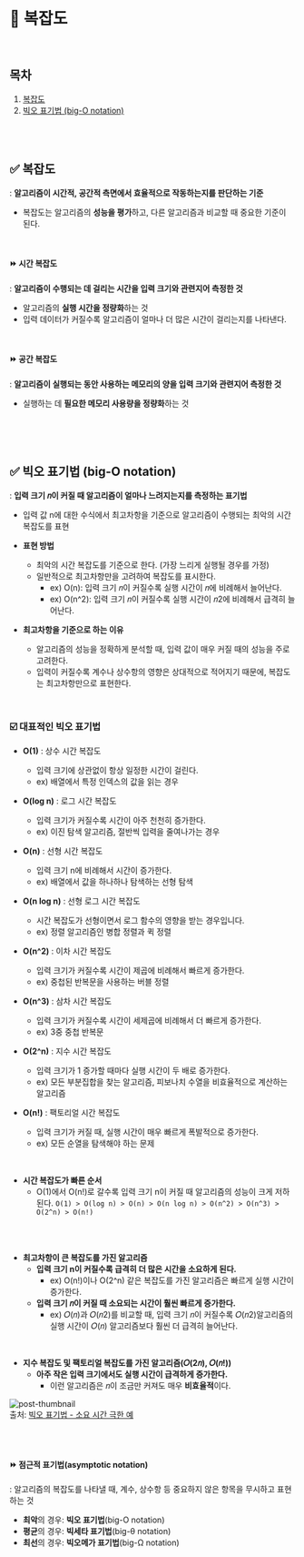 
# 📌 복잡도

<br/>

## 목차
1. [복잡도](#-복잡도-1)
2. [빅오 표기법 (big-O notation)](#-빅오-표기법-big-o-notation)

<br/><br/>

## ✅ 복잡도
: **알고리즘이 시간적, 공간적 측면에서 효율적으로 작동하는지를 판단하는 기준**
- 복잡도는 알고리즘의 **성능을 평가**하고, 다른 알고리즘과 비교할 때 중요한 기준이 된다.

<br/>

#### ⏩ 시간 복잡도
: **알고리즘이 수행되는 데 걸리는 시간을 입력 크기와 관련지어 측정한 것**
- 알고리즘의 **실행 시간을 정량화**하는 것
- 입력 데이터가 커질수록 알고리즘이 얼마나 더 많은 시간이 걸리는지를 나타낸다.

<br/>

#### ⏩ 공간 복잡도
: **알고리즘이 실행되는 동안 사용하는 메모리의 양을 입력 크기와 관련지어 측정한 것**
- 실행하는 데 **필요한 메모리 사용량을 정량화**하는 것

<br/><br/>
<br/>

## ✅ 빅오 표기법 (big-O notation)
: **입력 크기 𝑛이 커질 때 알고리즘이 얼마나 느려지는지를 측정하는 표기법**
  - 입력 값 n에 대한 수식에서 최고차항을 기준으로 알고리즘이 수행되는 최악의 시간 복잡도를 표현

- **표현 방법**
  - 최악의 시간 복잡도를 기준으로 한다. (가장 느리게 실행될 경우를 가정)
  - 일반적으로 최고차항만을 고려하여 복잡도를 표시한다.
    - ex) O(n): 입력 크기 𝑛이 커질수록 실행 시간이 𝑛에 비례해서 늘어난다.
    - ex) O(n^2): 입력 크기 𝑛이 커질수록 실행 시간이 𝑛2에 비례해서 급격히 늘어난다.

- **최고차항을 기준으로 하는 이유**
  - 알고리즘의 성능을 정확하게 분석할 때, 입력 값이 매우 커질 때의 성능을 주로 고려한다.
  - 입력이 커질수록 계수나 상수항의 영향은 상대적으로 적어지기 때문에, 복잡도는 최고차항만으로 표현한다.

<br/>

### ☑️ 대표적인 빅오 표기법
- **O(1)**
: 상수 시간 복잡도
  - 입력 크기에 상관없이 항상 일정한 시간이 걸린다. 
  - ex) 배열에서 특정 인덱스의 값을 읽는 경우

- **O(log n)**
: 로그 시간 복잡도
  - 입력 크기가 커질수록 시간이 아주 천천히 증가한다. 
  - ex) 이진 탐색 알고리즘, 절반씩 입력을 줄여나가는 경우

- **O(n)**
: 선형 시간 복잡도
  - 입력 크기 n에 비례해서 시간이 증가한다. 
  - ex) 배열에서 값을 하나하나 탐색하는 선형 탐색

- **O(n log n)**
: 선형 로그 시간 복잡도
  - 시간 복잡도가 선형이면서 로그 함수의 영향을 받는 경우입니다. 
  - ex) 정렬 알고리즘인 병합 정렬과 퀵 정렬

- **O(n^2)**
: 이차 시간 복잡도
  - 입력 크기가 커질수록 시간이 제곱에 비례해서 빠르게 증가한다. 
  - ex) 중첩된 반복문을 사용하는 버블 정렬

- **O(n^3)**
: 삼차 시간 복잡도
  - 입력 크기가 커질수록 시간이 세제곱에 비례해서 더 빠르게 증가한다. 
  - ex) 3중 중첩 반복문

- **O(2^n)**
: 지수 시간 복잡도
  - 입력 크기가 1 증가할 때마다 실행 시간이 두 배로 증가한다.
  - ex) 모든 부분집합을 찾는 알고리즘, 피보나치 수열을 비효율적으로 계산하는 알고리즘

- **O(n!)**
: 팩토리얼 시간 복잡도
  - 입력 크기가 커질 때, 실행 시간이 매우 빠르게 폭발적으로 증가한다. 
  - ex) 모든 순열을 탐색해야 하는 문제

<br/>

- **시간 복잡도가 빠른 순서** <br/>
  -  O(1)에서 O(n!)로 갈수록 입력 크기 n이 커질 때 알고리즘의 성능이 크게 저하된다.
```O(1) > O(log n) > O(n) > O(n log n) > O(n^2) > O(n^3) > O(2^n) > O(n!)```

<br/><br/>

- **최고차항이 큰 복잡도를 가진 알고리즘**
  - **입력 크기 n이 커질수록 급격히 더 많은 시간을 소요하게 된다.**
     - ex) O(n!)이나 O(2^n) 같은 복잡도를 가진 알고리즘은 빠르게 실행 시간이 증가한다.
  - **입력 크기 𝑛이 커질 때 소요되는 시간이 훨씬 빠르게 증가한다.**
     - ex) 𝑂(𝑛)과 𝑂(𝑛2)를 비교할 때, 입력 크기 𝑛이 커질수록 𝑂(𝑛2)알고리즘의 실행 시간이 𝑂(𝑛) 알고리즘보다 훨씬 더 급격히 늘어난다.

<br/>

- **지수 복잡도 및 팩토리얼 복잡도를 가진 알고리즘(𝑂(2𝑛), 𝑂(𝑛!))**
  - **아주 작은 입력 크기에서도 실행 시간이 급격하게 증가한다.** 
    - 이런 알고리즘은 𝑛이 조금만 커져도 매우 **비효율적**이다.

![post-thumbnail](https://velog.velcdn.com/images/jacob3015/post/e6deb748-7cbc-48e4-85f3-ab95ae0be2a8/image.jpg) <br/>
출처: [빅오 표기법 - 소요 시간 극한 예](https://velog.io/@jacob3015/2022.04.13-BIG-O-%ED%91%9C%EA%B8%B0%EB%B2%95)

<br/><br/>

#### ⏩ 점근적 표기법(asymptotic notation)
: 알고리즘의 복잡도를 나타낼 때, 계수, 상수항 등 중요하지 않은 항목을 무시하고 표현하는 것
- **최악**의 경우: **빅오 표기법**(big-O notation)
- **평균**의 경우: **빅세타 표기법**(big-θ notation)
- **최선**의 경우: **빅오메가 표기법**(big-Ω notation)


<br/><br/>

